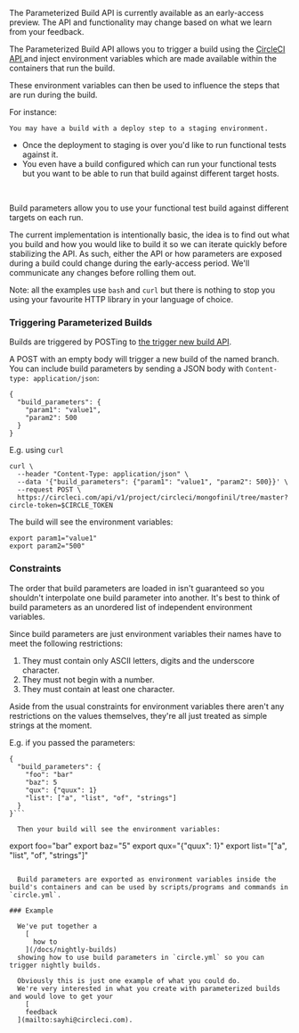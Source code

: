   The Parameterized Build API is currently available as an early-access preview.
  The API and functionality may change based on what we learn from your feedback.

  The Parameterized Build API allows you to trigger a build using the
  [
    CircleCI API
  ](/docs/api)
  and inject environment variables which are made available within the containers that run the build.

  These environment variables can then be used to influence the steps that are run during the build.

  For instance:

    You may have a build with a deploy step to a staging environment.

*   Once the deployment to staging is over you'd like to run functional tests against it.
*   You even have a build configured which can run your functional tests but you want to be able to run that build against different target hosts.
  </br>

  Build parameters allow you to use your functional test build against different targets on each run.

  The current implementation is intentionally basic, the idea is to find out what you build and how you would like to build it so we can iterate quickly before stabilizing the API.
  As such, either the API or how parameters are exposed during a build could change during the early-access period.
  We'll communicate any changes before rolling them out.

  Note: all the examples use `bash` and `curl` but there is nothing to stop you using your favourite HTTP library in your language of choice.

### Triggering Parameterized Builds

  Builds are triggered by POSTing to
    [the trigger new build API](/docs/api#new-build).

  A POST with an empty body will trigger a new build of the named branch.
  You can include build parameters by sending a JSON body with `Content-type: application/json`:

```
{
  "build_parameters": {
    "param1": "value1",
    "param2": 500
  }
}
```

  E.g. using `curl`

```
curl \
  --header "Content-Type: application/json" \
  --data '{"build_parameters": {"param1": "value1", "param2": 500}}' \
  --request POST \
  https://circleci.com/api/v1/project/circleci/mongofinil/tree/master?circle-token=$CIRCLE_TOKEN
```

  The build will see the environment variables:

```
export param1="value1"
export param2="500"
```

### Constraints

  The order that build parameters are loaded in isn't guaranteed so you shouldn't interpolate one build parameter into another.
  It's best to think of build parameters as an unordered list of independent environment variables. 

  Since build parameters are just environment variables their names have to meet the following restrictions:

1.  They must contain only ASCII letters, digits and the underscore character.
2.  They must not begin with a number.
3.  They must contain at least one character.

  Aside from the usual constraints for environment variables there aren't any restrictions on the values themselves, they're all just treated as simple strings at the moment.

  E.g. if you passed the parameters:

```
{
  "build_parameters": {
    "foo": "bar"
    "baz": 5
    "qux": {"quux": 1}
    "list": ["a", "list", "of", "strings"]
  }
}```

  Then your build will see the environment variables:

```
export foo="bar"
export baz="5"
export qux="{\"quux\": 1}"
export list="[\"a\", \"list\", \"of\", \"strings\"]"
```

  Build parameters are exported as environment variables inside the build's containers and can be used by scripts/programs and commands in `circle.yml`.

### Example

  We've put together a
    [
      how to
    ](/docs/nightly-builds)
  showing how to use build parameters in `circle.yml` so you can trigger nightly builds.

  Obviously this is just one example of what you could do.
  We're very interested in what you create with parameterized builds and would love to get your
    [
    feedback
  ](mailto:sayhi@circleci.com).